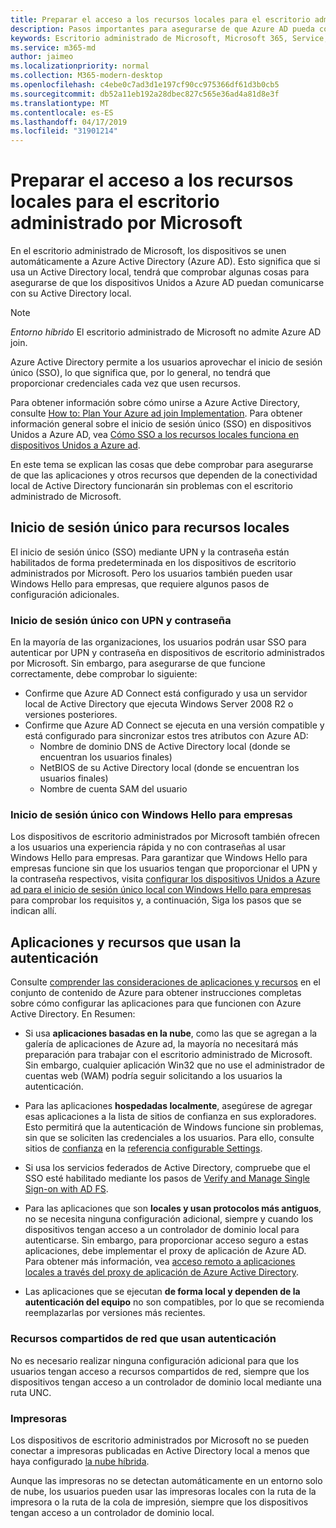 ```yaml
---
title: Preparar el acceso a los recursos locales para el escritorio administrado por Microsoft
description: Pasos importantes para asegurarse de que Azure AD pueda comunicarse con AD local para proporcionar autenticación
keywords: Escritorio administrado de Microsoft, Microsoft 365, Service, Documentation
ms.service: m365-md
author: jaimeo
ms.localizationpriority: normal
ms.collection: M365-modern-desktop
ms.openlocfilehash: c4ebe0c7ad3d1e197cf90cc975366df61d3b0cb5
ms.sourcegitcommit: db52a11eb192a28dbec827c565e36ad4a81d8e3f
ms.translationtype: MT
ms.contentlocale: es-ES
ms.lasthandoff: 04/17/2019
ms.locfileid: "31901214"
---
```

#  <a name="prepare-on-premises-resources-access-for-microsoft-managed-desktop"></a>Preparar el acceso a los recursos locales para el escritorio administrado por Microsoft

En el escritorio administrado de Microsoft, los dispositivos se unen automáticamente a Azure Active Directory (Azure AD). Esto significa que si usa un Active Directory local, tendrá que comprobar algunas cosas para asegurarse de que los dispositivos Unidos a Azure AD puedan comunicarse con su Active Directory local. 

> [!NOTE]  
> *Entorno híbrido* El escritorio administrado de Microsoft no admite Azure AD join.

Azure Active Directory permite a los usuarios aprovechar el inicio de sesión único (SSO), lo que significa que, por lo general, no tendrá que proporcionar credenciales cada vez que usen recursos.

Para obtener información sobre cómo unirse a Azure Active Directory, consulte [How to: Plan Your Azure ad join Implementation](https://docs.microsoft.com/azure/active-directory/devices/azureadjoin-plan). Para obtener información general sobre el inicio de sesión único (SSO) en dispositivos Unidos a Azure AD, vea [Cómo SSO a los recursos locales funciona en dispositivos Unidos a Azure ad](https://docs.microsoft.com/azure/active-directory/devices/azuread-join-sso#how-it-works).


En este tema se explican las cosas que debe comprobar para asegurarse de que las aplicaciones y otros recursos que dependen de la conectividad local de Active Directory funcionarán sin problemas con el escritorio administrado de Microsoft.


## <a name="single-sign-on-for-on-premises-resources"></a>Inicio de sesión único para recursos locales

El inicio de sesión único (SSO) mediante UPN y la contraseña están habilitados de forma predeterminada en los dispositivos de escritorio administrados por Microsoft. Pero los usuarios también pueden usar Windows Hello para empresas, que requiere algunos pasos de configuración adicionales. 

### <a name="single-sign-on-by-using-upn-and-password"></a>Inicio de sesión único con UPN y contraseña

En la mayoría de las organizaciones, los usuarios podrán usar SSO para autenticar por UPN y contraseña en dispositivos de escritorio administrados por Microsoft. Sin embargo, para asegurarse de que funcione correctamente, debe comprobar lo siguiente:

- Confirme que Azure AD Connect está configurado y usa un servidor local de Active Directory que ejecuta Windows Server 2008 R2 o versiones posteriores.
- Confirme que Azure AD Connect se ejecuta en una versión compatible y está configurado para sincronizar estos tres atributos con Azure AD: 
    - Nombre de dominio DNS de Active Directory local (donde se encuentran los usuarios finales)
    - NetBIOS de su Active Directory local (donde se encuentran los usuarios finales)
    - Nombre de cuenta SAM del usuario


### <a name="single-sign-on-by-using-windows-hello-for-business"></a>Inicio de sesión único con Windows Hello para empresas

Los dispositivos de escritorio administrados por Microsoft también ofrecen a los usuarios una experiencia rápida y no con contraseñas al usar Windows Hello para empresas. Para garantizar que Windows Hello para empresas funcione sin que los usuarios tengan que proporcionar el UPN y la contraseña respectivos, visita [configurar los dispositivos Unidos a Azure ad para el inicio de sesión único local con Windows Hello para empresas](https://docs.microsoft.com/windows/security/identity-protection/hello-for-business/hello-hybrid-aadj-sso-base) para comprobar los requisitos y, a continuación, Siga los pasos que se indican allí.


## <a name="apps-and-resources-that-use-authentication"></a>Aplicaciones y recursos que usan la autenticación

Consulte [comprender las consideraciones de aplicaciones y recursos](https://docs.microsoft.com/azure/active-directory/devices/azureadjoin-plan#understand-considerations-for-applications-and-resources) en el conjunto de contenido de Azure para obtener instrucciones completas sobre cómo configurar las aplicaciones para que funcionen con Azure Active Directory. En Resumen:


- Si usa **aplicaciones basadas en la nube**, como las que se agregan a la galería de aplicaciones de Azure ad, la mayoría no necesitará más preparación para trabajar con el escritorio administrado de Microsoft. Sin embargo, cualquier aplicación Win32 que no use el administrador de cuentas web (WAM) podría seguir solicitando a los usuarios la autenticación.

- Para las aplicaciones **hospedadas localmente**, asegúrese de agregar esas aplicaciones a la lista de sitios de confianza en sus exploradores. Esto permitirá que la autenticación de Windows funcione sin problemas, sin que se soliciten las credenciales a los usuarios. Para ello, consulte sitios de [confianza](https://docs.microsoft.com/microsoft-365/managed-desktop/working-with-managed-desktop/config-setting-ref#trusted-sites) en la [referencia configurable Settings](https://docs.microsoft.com/microsoft-365/managed-desktop/working-with-managed-desktop/config-setting-ref).

- Si usa los servicios federados de Active Directory, compruebe que el SSO esté habilitado mediante los pasos de [Verify and Manage Single Sign-on with AD FS](https://docs.microsoft.com/previous-versions/azure/azure-services/jj151809(v=azure.100)). 

- Para las aplicaciones que son **locales y usan protocolos más antiguos**, no se necesita ninguna configuración adicional, siempre y cuando los dispositivos tengan acceso a un controlador de dominio local para autenticarse. Sin embargo, para proporcionar acceso seguro a estas aplicaciones, debe implementar el proxy de aplicación de Azure AD. Para obtener más información, vea [acceso remoto a aplicaciones locales a través del proxy de aplicación de Azure Active Directory](https://docs.microsoft.com/azure/active-directory/manage-apps/application-proxy).

- Las aplicaciones que se ejecutan **de forma local y dependen de la autenticación del equipo** no son compatibles, por lo que se recomienda reemplazarlas por versiones más recientes.

### <a name="network-shares-that-use-authentication"></a>Recursos compartidos de red que usan autenticación

No es necesario realizar ninguna configuración adicional para que los usuarios tengan acceso a recursos compartidos de red, siempre que los dispositivos tengan acceso a un controlador de dominio local mediante una ruta UNC.

### <a name="printers"></a>Impresoras

Los dispositivos de escritorio administrados por Microsoft no se pueden conectar a impresoras publicadas en Active Directory local a menos que haya configurado [la nube híbrida](https://docs.microsoft.com/windows-server/administration/hybrid-cloud-print/hybrid-cloud-print-deploy).

Aunque las impresoras no se detectan automáticamente en un entorno solo de nube, los usuarios pueden usar las impresoras locales con la ruta de la impresora o la ruta de la cola de impresión, siempre que los dispositivos tengan acceso a un controlador de dominio local.

<!--add fuller material on printers when available-->
